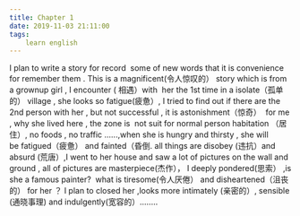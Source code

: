```yaml
---
title: Chapter 1
date: 2019-11-03 21:11:00
tags:
    learn english
---
```

I plan to write a story for record  some of new words that it is convenience for remember them . This is a magnificent(令人惊叹的） story which is from a grownup girl , I encounter ( 相遇）with  her the 1st time in a isolate（孤单的） village , she looks so fatigue(疲惫）, I tried to find out if there are the 2nd person with her , but not successful , it is astonishment（惊奇）  for me , why she lived here , the zone is  not suit for normal person habitation （居住）, no foods , no traffic ......,when she is hungry and thirsty , she will be fatigued（疲惫） and fainted（昏倒. all things are disobey (违抗）and absurd (荒唐）,I went to her house and saw a lot of pictures on the wall and ground , all of pictures are masterpiece(杰作）， I deeply pondered(思索） ,is she a famous painter?  what is tiresome(令人厌倦） and disheartened（沮丧的） for her ？ I plan to closed her ,looks more intimately (亲密的）, sensible (通晓事理) and indulgently(宽容的）........ 